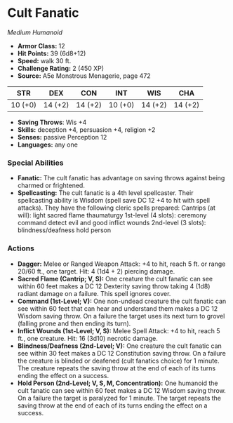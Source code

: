 # Cult Fanatic

*Medium* *Humanoid*

- **Armor Class:** 12
- **Hit Points:** 39 (6d8+12)
- **Speed:** walk 30 ft.
- **Challenge Rating:** 2 (450 XP)
- **Source:** A5e Monstrous Menagerie, page 472

| STR | DEX | CON | INT | WIS | CHA |
| --- | --- | --- | --- | --- | --- |
| 10 (+0) | 14 (+2) | 14 (+2) | 10 (+0) | 14 (+2) | 14 (+2) |

- **Saving Throws**: Wis +4
- **Skills:** deception +4, persuasion +4, religion +2
- **Senses:** passive Perception 12
- **Languages:** any one

### Special Abilities

- **Fanatic:** The cult fanatic has advantage on saving throws against being charmed or frightened.
- **Spellcasting:** The cult fanatic is a 4th level spellcaster. Their spellcasting ability is Wisdom (spell save DC 12
 +4 to hit with spell attacks). They have the following cleric spells prepared:
 Cantrips (at will): light
 sacred flame
 thaumaturgy
 1st-level (4 slots): ceremony
 command
 detect evil and good
 inflict wounds
 2nd-level (3 slots): blindness/deafness
 hold person

### Actions

- **Dagger:** Melee or Ranged Weapon Attack: +4 to hit, reach 5 ft. or range 20/60 ft., one target. Hit: 4 (1d4 + 2) piercing damage.
- **Sacred Flame (Cantrip; V, S):** One creature the cult fanatic can see within 60 feet makes a DC 12 Dexterity saving throw  taking 4 (1d8) radiant damage on a failure. This spell ignores cover.
- **Command (1st-Level; V):** One non-undead creature the cult fanatic can see within 60 feet that can hear and understand them makes a DC 12 Wisdom saving throw. On a failure  the target uses its next turn to grovel (falling prone and then ending its turn).
- **Inflict Wounds (1st-Level; V, S):** Melee Spell Attack: +4 to hit, reach 5 ft., one creature. Hit: 16 (3d10) necrotic damage.
- **Blindness/Deafness (2nd-Level; V):** One creature the cult fanatic can see within 30 feet makes a DC 12 Constitution saving throw. On a failure  the creature is blinded or deafened (cult fanatics choice) for 1 minute. The creature repeats the saving throw at the end of each of its turns  ending the effect on a success.
- **Hold Person (2nd-Level; V, S, M, Concentration):** One humanoid the cult fanatic can see within 60 feet makes a DC 12 Wisdom saving throw. On a failure  the target is paralyzed for 1 minute. The target repeats the saving throw at the end of each of its turns  ending the effect on a success.


